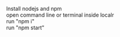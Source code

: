 Install nodejs and npm  
open command line or terminal inside localr  
run "npm i"  
run "npm start"  